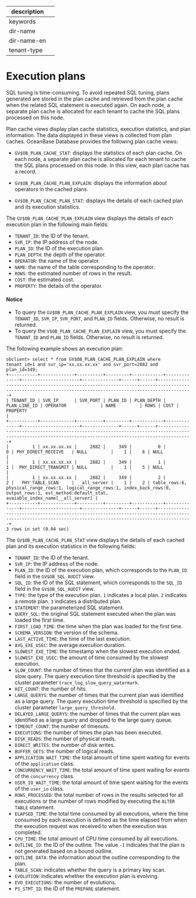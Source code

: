 |description||
|---|---|
|keywords||
|dir-name||
|dir-name-en||
|tenant-type||

# Execution plans

SQL tuning is time-consuming. To avoid repeated SQL tuning, plans generated are stored in the plan cache and retrieved from the plan cache when the related SQL statement is executed again. On each node, a separate plan cache is allocated for each tenant to cache the SQL plans processed on this node.

Plan cache views display plan cache statistics, execution statistics, and plan information. The data displayed in these views is collected from plan caches. OceanBase Database provides the following plan cache views:

* `GV$OB_PLAN_CACHE_STAT`: displays the statistics of each plan cache. On each node, a separate plan cache is allocated for each tenant to cache the SQL plans processed on this node. In this view, each plan cache has a record.

* `GV$OB_PLAN_CACHE_PLAN_EXPLAIN`: displays the information about operators in the cached plans.

* `GV$OB_PLAN_CACHE_PLAN_STAT`: displays the details of each cached plan and its execution statistics.

The `GV$OB_PLAN_CACHE_PLAN_EXPLAIN` view displays the details of each execution plan in the following main fields:

* `TENANT_ID`: the ID of the tenant.
* `SVR_IP`: the IP address of the node.
* `PLAN_ID`: the ID of the execution plan.
* `PLAN_DEPTH`: the depth of the operator.
* `OPERATOR`: the name of the operator.
* `NAME`: the name of the table corresponding to the operator.
* `ROWS`: the estimated number of rows in the result.
* `COST`: the estimated cost.
* `PROPERTY`: the details of the operator.

<main id="notice" type='notice'>
    <h4>Notice</h4>
    <ul><li>To query the <code>GV$OB_PLAN_CACHE_PLAN_EXPLAIN</code> view, you must specify the <code>TENANT_ID</code>, <code>SVR_IP</code>, <code>SVR_PORT</code>, and <code>PLAN_ID</code> fields. Otherwise, no result is returned. </li>
    <li>To query the <code>V$OB_PLAN_CACHE_PLAN_EXPLAIN</code> view, you must specify the <code>TENANT_ID</code> and <code>PLAN_ID</code> fields. Otherwise, no result is returned. </li></ul>
</main>

The following example shows an execution plan:

```shell
obclient> select * from GV$OB_PLAN_CACHE_PLAN_EXPLAIN where tenant_id=1 and svr_ip='xx.xx.xx.xx' and svr_port=2882 and plan_id=349;
+-----------+-------------+----------+---------+------------+--------------+----------------------+--------------+------+------+---------------------------------------------------------------------------------------------------------------------------------------------------------+
| TENANT_ID | SVR_IP      | SVR_PORT | PLAN_ID | PLAN_DEPTH | PLAN_LINE_ID | OPERATOR             | NAME         | ROWS | COST | PROPERTY                                                                                                                                                |
+-----------+-------------+----------+---------+------------+--------------+----------------------+--------------+------+------+---------------------------------------------------------------------------------------------------------------------------------------------------------+
|         1 | xx.xx.xx.xx |     2882 |     349 |          0 |            0 | PHY_DIRECT_RECEIVE   | NULL         |    1 |    6 | NULL                                                                                                                                                    |
|         1 | xx.xx.xx.xx |     2882 |     349 |          1 |            1 |  PHY_DIRECT_TRANSMIT | NULL         |    1 |    5 | NULL                                                                                                                                                    |
|         1 | xx.xx.xx.xx |     2882 |     349 |          2 |            2 |   PHY_TABLE_SCAN     | __all_server |    1 |    2 | table_rows:6, physical_range_rows:1, logical_range_rows:1, index_back_rows:0, output_rows:1, est_method:default_stat, avaiable_index_name[__all_server] |
+-----------+-------------+----------+---------+------------+--------------+----------------------+--------------+------+------+---------------------------------------------------------------------------------------------------------------------------------------------------------+
3 rows in set (0.04 sec)
```

The `GV$OB_PLAN_CACHE_PLAN_STAT` view displays the details of each cached plan and its execution statistics in the following fields:

* `TENANT_ID`: the ID of the tenant.
* `SVR_IP`: the IP address of the node.
* `PLAN_ID`: the ID of the execution plan, which corresponds to the `PLAN_ID` field in the `GV$OB_SQL_AUDIT` view.
* `SQL_ID`: the ID of the SQL statement, which corresponds to the `SQL_ID` field in the `GV$OB_SQL_AUDIT` view.
* `TYPE`: the type of the execution plan. `1` indicates a local plan. `2` indicates a remote plan. `3` indicates a distributed plan.
* `STATEMENT`: the parameterized SQL statement.
* `QUERY_SQL`: the original SQL statement executed when the plan was loaded the first time.
* `FIRST_LOAD_TIME`: the time when the plan was loaded for the first time.
* `SCHEMA_VERSION`: the version of the schema.
* `LAST_ACTIVE_TIME`: the time of the last execution.
* `AVG_EXE_USEC`: the average execution duration.
* `SLOWEST_EXE_TIME`: the timestamp when the slowest execution ended.
* `SLOWEST_EXE_USEC`: the amount of time consumed by the slowest execution.
* `SLOW_COUNT`: the number of times that the current plan was identified as a slow query. The query execution time threshold is specified by the cluster parameter `trace_log_slow_query_watermark`.
* `HIT_COUNT`: the number of hits.
* `LARGE_QUERYS`: the number of times that the current plan was identified as a large query. The query execution time threshold is specified by the cluster parameter `large_query_threshold`.
* `DELAYED_LARGE_QUERYS`: the number of times that the current plan was identified as a large query and dropped to the large query queue.
* `TIMEOUT_COUNT`: the number of timeouts.
* `EXECUTIONS`: the number of times the plan has been executed.
* `DISK_READS`: the number of physical reads.
* `DIRECT_WRITES`: the number of disk writes.
* `BUFFER_GETS`: the number of logical reads.
* `APPLICATION_WAIT_TIME`: the total amount of time spent waiting for events of the `application` class.
* `CONCURRENCY_WAIT_TIME`: the total amount of time spent waiting for events of the `concurrency` class.
* `USER_IO_WAIT_TIME`: the total amount of time spent waiting for the events of the `user_io` class.
* `ROWS_PROCESSED`: the total number of rows in the results selected for all executions or the number of rows modified by executing the `ALTER TABLE` statement.
* `ELAPSED_TIME`: the total time consumed by all executions, where the time consumed by each execution is defined as the time elapsed from when the execution request was received to when the execution was completed.
* `CPU_TIME`: the total amount of CPU time consumed by all executions.
* `OUTLINE_ID`: the ID of the outline. The value `-1` indicates that the plan is not generated based on a bound outline.
* `OUTLINE_DATA`: the information about the outline corresponding to the plan.
* `TABLE_SCAN`: indicates whether the query is a primary key scan.
* `EVOLUTION`: indicates whether the execution plan is evolving.
* `EVO_EXECUTIONS`: the number of evolutions.
* `PS_STMT_ID`: the ID of the `PREPARE` statement.

